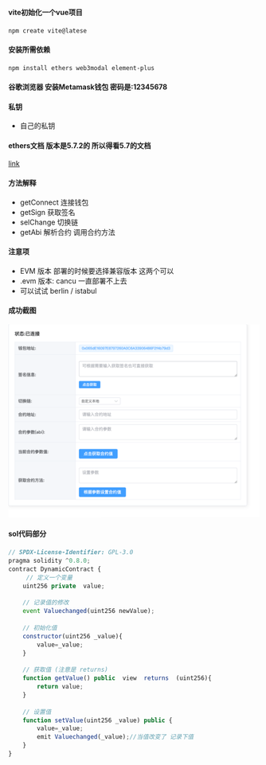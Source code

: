 #### vite初始化一个vue项目
`npm create vite@latese`

#### 安装所需依赖
`npm install ethers web3modal element-plus`

#### 谷歌浏览器 安装Metamask钱包 密码是:12345678

#### 私钥 
- 自己的私钥

#### ethers文档 版本是5.7.2的 所以得看5.7的文档
[link](https://docs.ethers.org/v5/getting-started/#getting-started--contracts)

#### 方法解释
 - getConnect 连接钱包
 - getSign 获取签名
 - selChange 切换链
 - getAbi 解析合约 调用合约方法

#### 注意项
- EVM 版本 部署的时候要选择兼容版本  这两个可以 
- .evm 版本: cancu 一直部署不上去
- 可以试试 berlin / istabul
#### 成功截图
![Alt text](image.png)

#### sol代码部分
``` javascript
// SPDX-License-Identifier: GPL-3.0
pragma solidity ^0.8.0;
contract DynamicContract {
     // 定义一个变量
    uint256 private  value;

    // 记录值的修改
    event Valuechanged(uint256 newValue);

    // 初始化值
    constructor(uint256 _value){
        value=_value;
    }

    // 获取值 (注意是 returns)
    function getValue() public  view  returns  (uint256){
        return value;
    } 

    // 设置值
    function setValue(uint256 _value) public {
        value=_value;
        emit Valuechanged(_value);//当值改变了 记录下值
    }
}
```
